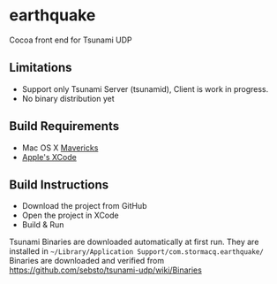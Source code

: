 earthquake
==========

Cocoa front end for Tsunami UDP

## Limitations

- Support only Tsunami Server (tsunamid), Client is work in progress.  
- No binary distribution yet

## Build Requirements

- Mac OS X [Mavericks](https://itunes.apple.com/en/app/os-x-mavericks/id675248567?mt=12)
- [Apple's XCode](https://itunes.apple.com/en/app/xcode/id497799835?mt=12)

## Build Instructions

- Download the project from GitHub
- Open the project in XCode
- Build & Run

Tsunami Binaries are downloaded automatically at first run.  They are installed in ```~/Library/Application Support/com.stormacq.earthquake/```   
Binaries are downloaded and verified from https://github.com/sebsto/tsunami-udp/wiki/Binaries 



